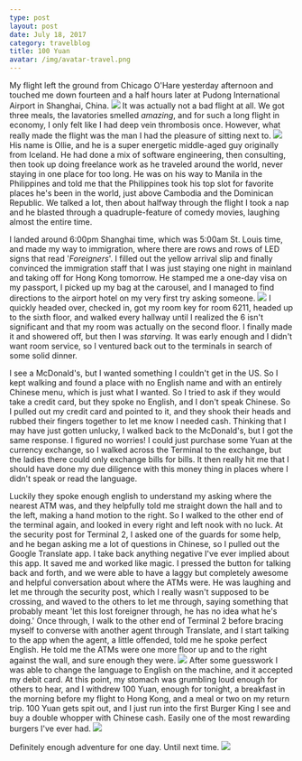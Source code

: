 ```yaml
---
type: post
layout: post
date: July 18, 2017
category: travelblog
title: 100 Yuan
avatar: /img/avatar-travel.png
---
```


My flight left the ground from Chicago O'Hare yesterday afternoon and touched me down fourteen and a half hours later at Pudong International Airport in Shanghai, China. <img class="post-img" src="{{ '/img/start_lounge.webp' }}"/> It was actually not a bad flight at all. We got three meals, the lavatories smelled *amazing*, and for such a long flight in economy, I only felt like I had deep vein thrombosis once. However, what really made the flight was the man I had the pleasure of sitting next to. <img class="post-img" src="{{ '/img/flight_to_shanghai.webp' }}"/> His name is Ollie, and he is a super energetic middle-aged guy originally from Iceland. He had done a mix of software engineering, then consulting, then took up doing freelance work as he traveled around the world, never staying in one place for too long. He was on his way to Manila in the Philippines and told me that the Philippines took his top slot for favorite places he's been in the world, just above Cambodia and the Dominican Republic. We talked a lot, then about halfway through the flight I took a nap and he blasted through a quadruple-feature of comedy movies, laughing almost the entire time.

I landed around 6:00pm Shanghai time, which was 5:00am St. Louis time, and made my way to immigration, where there are rows and rows of LED signs that read '*Foreigners*'. I filled out the yellow arrival slip and finally convinced the immigration staff that I was just staying one night in mainland and taking off for Hong Kong tomorrow. He stamped me a one-day visa on my passport, I picked up my bag at the carousel, and I managed to find directions to the airport hotel on my very first try asking someone. <img class="post-img" src="{{ '/img/pudong_airport_hotel.webp' }}"/> I quickly headed over, checked in, got my room key for room 6211, headed up to the sixth floor, and walked every hallway until I realized the 6 isn't significant and that my room was actually on the second floor. I finally made it and showered off, but then I was *starving*. It was early enough and I didn't want room service, so I ventured back out to the terminals in search of some solid dinner.

I see a McDonald's, but I wanted something I couldn't get in the US. So I kept walking and found a place with no English name and with an entirely Chinese menu, which is just what I wanted. So I tried to ask if they would take a credit card, but they spoke no English, and I don't speak Chinese. So I pulled out my credit card and pointed to it, and they shook their heads and rubbed their fingers together to let me know I needed cash. Thinking that I may have just gotten unlucky, I walked back to the McDonald's, but I got the same response. I figured no worries! I could just purchase some Yuan at the currency exchange, so I walked across the Terminal to the exchange, but the ladies there could only exchange bills for bills. It then really hit me that I should have done my due diligence with this money thing in places where I didn't speak or read the language.

Luckily they spoke enough english to understand my asking where the nearest ATM was, and they helpfully told me straight down the hall and to the left, making a hand motion to the right. So I walked to the other end of the terminal again, and looked in every right and left nook with no luck. At the security post for Terminal 2, I asked one of the guards for some help, and he began asking me a lot of questions in Chinese, so I pulled out the Google Translate app. I take back anything negative I've ever implied about this app. It saved me and worked like magic. I pressed the button for talking back and forth, and we were able to have a laggy but completely awesome and helpful conversation about where the ATMs were. He was laughing and let me through the security post, which I really wasn't supposed to be crossing, and waved to the others to let me through, saying something that probably meant 'let this lost foreigner through, he has no idea what he's doing.' Once through, I walk to the other end of Terminal 2 before bracing myself to converse with another agent through Translate, and I start talking to the app when the agent, a little offended, told me he spoke perfect English. He told me the ATMs were one more floor up and to the right against the wall, and sure enough they were. <img class="post-img" src="{{ '/img/ATM.webp' }}"/> After some guesswork I was able to change the language to English on the machine, and it accepted my debit card. At this point, my stomach was grumbling loud enough for others to hear, and I withdrew 100 Yuan, enough for tonight, a breakfast in the morning before my flight to Hong Kong, and a meal or two on my return trip. 100 Yuan gets spit out, and I just run into the first Burger King I see and buy a double whopper with Chinese cash. Easily one of the most rewarding burgers I've ever had. <img class="post-img" src="{{ '/img/best_burger_ever.webp' }}"/>

Definitely enough adventure for one day. Until next time. <img class="post-img" src="{{ '/img/dazhong_first_night.webp' }}"/>
